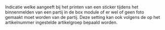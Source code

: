 Indicatie welke aangeeft bij het printen van een sticker tijdens het binnenmelden van een partij in de box module of er wel of geen foto gemaakt moet worden van de partij.
Deze setting kan ook volgens de op het artikelnummer ingestelde artikelgroep bepaald worden.
